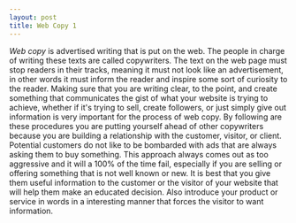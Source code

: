 ```yaml
---
layout: post
title: Web Copy 1
---
```


*Web copy* is advertised writing that is put on the web. The people in charge of writing these texts are called copywriters. The text on the web page must stop readers in their tracks, meaning it must not look like an advertisement, in other words it must inform the reader and inspire some sort of curiosity to the reader. Making sure that you are writing clear, to the point, and create something that communicates the gist of what your website is trying to achieve, whether if it's trying to sell, create followers, or just simply give out information is very important for the process of web copy. By following are these procedures you are putting yourself ahead of other copywriters because you are building a relationship with the customer, visitor, or client. Potential customers do not like to be bombarded with ads that are always asking them to buy something. This approach always comes out as too aggressive and it will a 100% of the time fail, especially if you are selling or offering something that is not well known or new. It is best that you give them useful information to the customer or the visitor of your website that will help them make an educated decision. Also introduce your product or service in words in a interesting manner that forces the visitor to want information.
